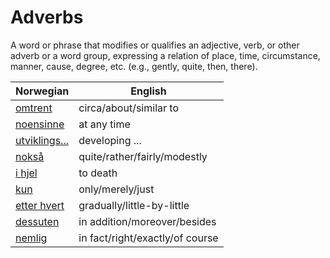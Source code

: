 # Adverbs

A word or phrase that modifies or qualifies an adjective, verb, or other adverb or a word group, expressing a relation of place, time, circumstance, manner, cause, degree, etc. (e.g., gently, quite, then, there).

| Norwegian | English |
| --- | --- |
| [omtrent](https://www.ordnett.no/search?language=no&phrase=omtrent) | circa/about/similar to |
| [noensinne](https://www.ordnett.no/search?language=no&phrase=noensinne) | at any time |
| [utviklings...](https://www.ordnett.no/search?language=no&phrase=utviklings...) | developing ... |
| [nokså](https://www.ordnett.no/search?language=no&phrase=nokså) | quite/rather/fairly/modestly |
| [i hjel](https://www.ordnett.no/search?language=no&phrase=i%20hjel) | to death |
| [kun](https://www.ordnett.no/search?language=no&phrase=kun) | only/merely/just |
| [etter hvert](https://www.ordnett.no/search?language=no&phrase=etter%20hvert) | gradually/little-by-little |
| [dessuten](https://www.ordnett.no/search?language=no&phrase=dessuten) | in addition/moreover/besides |
| [nemlig](https://www.ordnett.no/search?language=no&phrase=nemlig) | in fact/right/exactly/of course |

